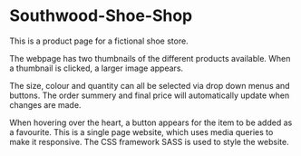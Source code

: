 # Southwood-Shoe-Shop

This is a product page for a fictional shoe store. 

The webpage has two thumbnails of the different products available. When a thumbnail is clicked, a larger image appears.

The size, colour and quantity can all be selected via drop down menus and buttons. The order summery and final price will automatically update when changes are made.

When hovering over the heart, a button appears for the item to be added as a favourite. This is a single page website, which uses media queries to make it responsive. The CSS framework SASS is used to style the website.
